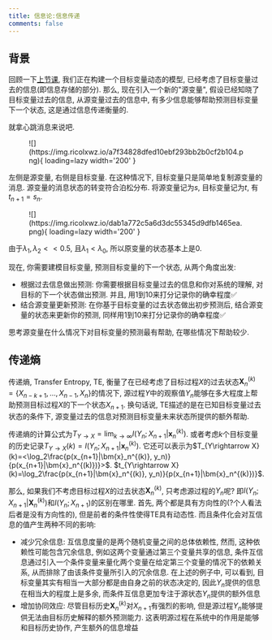 ```yaml
---
title: 信息论:信息传递
comments: false
---
```


## 背景

回顾一下[上节课](/information-theory/information-storage), 我们正在构建一个目标变量动态的模型, 已经考虑了目标变量过去的信息(即信息存储的部分). 那么, 现在引入一个新的"源变量", 假设已经知晓了目标变量过去的信息, 从源变量过去的信息中, 有多少信息能够帮助预测目标变量下一个状态, 这是通过信息传递衡量的.

就拿心跳消息来说吧. 

<figure markdown='1'>
![](https://img.ricolxwz.io/a7f34828dfed10ebf293bb2b0cf2b104.png){ loading=lazy width='200' }
</figure>

左侧是源变量, 右侧是目标变量. 在这种情况下, 目标变量只是简单地复制源变量的消息. 源变量的消息状态的转变符合泊松分布. 将源变量记为$s$, 目标变量记为$t$, 有$t_{n+1}=s_n$.

<figure markdown='1'>
![](https://img.ricolxwz.io/dab1a772c5a6d3dc55345d9dfb1465ea.png){ loading=lazy width='200' }
</figure>

由于$\lambda_1, \lambda_2 << 0.5$, 且$\lambda_1 < \lambda_0$, 所以原变量的状态基本上是$0$.

现在, 你需要建模目标变量, 预测目标变量的下一个状态, 从两个角度出发:

- 根据过去信息做出预测: 你需要根据目标变量过去的信息和你对系统的理解, 对目标的下一个状态做出预测. 并且, 用$1$到$10$来打分记录你的确幸程度✅
- 结合源变量更新预测: 在你基于目标变量的过去状态做出初步预测后, 结合源变量的状态来更新你的预测, 同样用$1$到$10$来打分记录你的确幸程度✅

思考源变量在什么情况下对目标变量的预测最有帮助, 在哪些情况下帮助较少.

## 传递熵

传递熵, Transfer Entropy, TE, 衡量了在已经考虑了目标过程$X$的过去状态$\bm{X}_n^{(k)}=\{X_{n-k+1}, ..., X_{n-1}, X_n\}$的情况下, 源过程$Y$中的观察值$Y_n$能够在多大程度上帮助预测目标过程$X$的下一个状态$X_{n+1}$. 换句话说, TE描述的是在已知目标变量过去状态的条件下, 源变量过去的信息对预测目标变量未来状态所提供的额外帮助.

传递熵的计算公式为$T_{Y\rightarrow X}=\lim_{k\rightarrow \infty}I(Y_n;X_{n+1}|\bm{x}_n^{(k)})$. 或者考虑$k$个目标变量的历史记录$T_{Y\rightarrow X}(k)=I(Y_n;X_{n+1}|\bm{x}_n^{(k)})$. 它还可以表示为$T_{Y\rightarrow X}(k)=<\log_2\frac{p(x_{n+1}|\bm{x}_n^{(k)}, y_n)}{p(x_{n+1}|\bm{x}_n^{(k)})}>$. $t_{Y\rightarrow X}(k)=\log_2\frac{p(x_{n+1}|\bm{x}_n^{(k)}, y_n)}{p(x_{n+1}|\bm{x}_n^{(k)})}$.

那么, 如果我们不考虑目标过程$X$的过去状态$\bm{X}_n^{(k)}$, 只考虑源过程的$Y_n$呢? 即$I(Y_n;X_{n+1}|\bm{X}_n^{(k)})$和$I(Y_n;X_{n+1})$的区别在哪里. 首先, 两个都是具有方向性的(?个人看法后者是没有方向性的), 但是前者的条件性使得TE具有动态性. 而且条件化会对互信息的值产生两种不同的影响: 

- 减少冗余信息: 互信息度量的是两个随机变量之间的总体依赖性, 然而, 这种依赖性可能包含冗余信息, 例如这两个变量通过第三个变量共享的信息, 条件互信息通过引入一个条件变量来量化两个变量在给定第三个变量的情况下的依赖关系, 从而排除了由该条件变量所引入的冗余信息. 在上述的例子中, 可以看到, 目标变量其实有相当一大部分都是由自身之前的状态决定的, 因此$Y_n$提供的信息在相当大的程度上是多余, 而条件互信息更加专注于源状态$Y_n$提供的额外信息
- 增加协同效应: 尽管目标历史$\bm{X}_n^{(k)}$对$X_{n+1}$有强烈的影响, 但是源过程$Y_n$能够提供无法由目标历史解释的额外预测能力. 这表明源过程在系统中的作用是能够和目标历史协作, 产生额外的信息增益